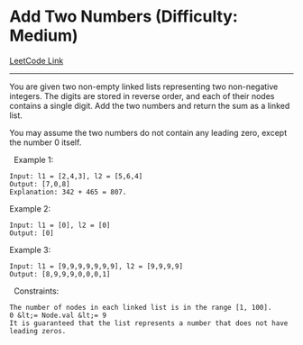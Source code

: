 # Add Two Numbers (Difficulty: Medium)

[LeetCode Link](https://leetcode.com/problems/add-two-numbers/)

---

You are given two non-empty linked lists representing two non-negative integers. The digits are stored in reverse order, and each of their nodes contains a single digit. Add the two numbers and return the sum&nbsp;as a linked list.

You may assume the two numbers do not contain any leading zero, except the number 0 itself.

&nbsp;
Example 1:

```
Input: l1 = [2,4,3], l2 = [5,6,4]
Output: [7,0,8]
Explanation: 342 + 465 = 807.
```

Example 2:

```
Input: l1 = [0], l2 = [0]
Output: [0]
```

Example 3:

```
Input: l1 = [9,9,9,9,9,9,9], l2 = [9,9,9,9]
Output: [8,9,9,9,0,0,0,1]
```

&nbsp;
Constraints:


	The number of nodes in each linked list is in the range [1, 100].
	0 &lt;= Node.val &lt;= 9
	It is guaranteed that the list represents a number that does not have leading zeros.


